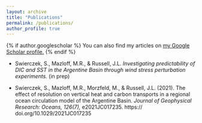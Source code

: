 ```yaml
---
layout: archive
title: "Publications"
permalink: /publications/
author_profile: true
---
```


{% if author.googlescholar %}
  You can also find my articles on <u><a href="{{author.googlescholar}}">my Google Scholar profile</a>.</u>
{% endif %}

* Swierczek, S., Mazloff, M.R., & Russell, J.L. *Investigating predictability of DIC and
SST in the Argentine Basin through wind stress perturbation experiments.* (in prep)

* Swierczek, S., Mazloff, M.R., Morzfeld, M., & Russell, J.L. (2021). The effect of resolution
on vertical heat and carbon transports in a regional ocean circulation model of the
Argentine Basin. *Journal of Geophysical Research: Oceans, 126(7),* e2021JC017235. https://
doi.org/10.1029/2021JC017235
